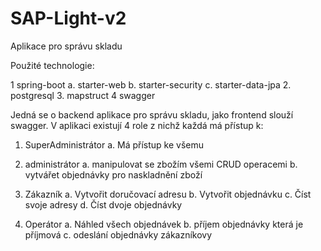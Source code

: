 # SAP-Light-v2
Aplikace pro správu skladu

Použité technologie:

1   spring-boot
    a.  starter-web
    b.  starter-security
    c.  starter-data-jpa
2.  postgresql
3.  mapstruct
4   swagger

Jedná se o backend aplikace pro správu skladu, jako frontend slouží swagger.
V aplikaci existují 4 role z nichž každá má přístup k:

1.  SuperAdministrátor
    a.  Má přístup ke všemu

2.  administrátor
    a. manipulovat se zbožím všemi CRUD operacemi
    b. vytvářet objednávky pro naskladnění zboží

3.  Zákazník
    a.  Vytvořit doručovací adresu
    b.  Vytvořit objednávku
    c.  Číst svoje adresy
    d.  Číst dvoje objednávky

4.  Operátor
    a.  Náhled všech objednávek
    b.  příjem objednávky která je příjmová
    c.  odeslání objednávky zákazníkovy
